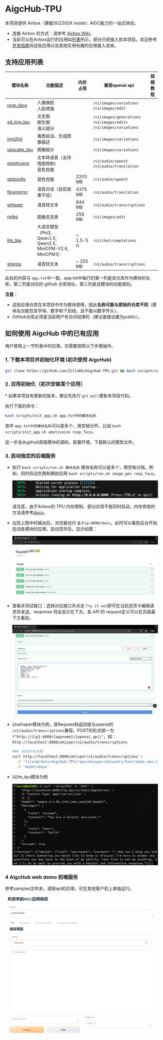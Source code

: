 # AigcHub-TPU

本项目提供 Airbox（算能SG2300X inside）AIGC能力的一站式体验。

- 连接 Airbox 的方式：请参考 [Airbox Wiki](https://gitee.com/zilla0717/AirboxWiki)。
- 当前可以在Airbox运行的应用如[列表](https://gitee.com/zilla0717/AirboxWiki/blob/master/README.md)所示，部分已经接入到本项目。欢迎参考[开发指南](docs/developer_tutorial.md)将这些应用以及其他实用有趣的应用接入进来。

## 支持应用列表

| 模块名称     | 功能描述                             | 内存占用 |   兼容openai api | 视频教程 |
| ------------ | ----------------------------------- | -------- | -------- | -------- |
| [roop_face](https://github.com/ZillaRU/roop_face.git)      | 人像换脸<br>人脸增强         |          | `/v1/images/variations`<br>`/v1/images/edit` |              |
| [sd_lcm_tpu](https://github.com/wlc952/SD-lcm-tpu.git)     | 文生图<br>图生图<br>语义超分  |          | `/v1/images/generations`<br>`/v1/images/edits`<br>`/v1/images/variations` |              |
| [img2txt](https://github.com/ZillaRU/ImageSpeaking.git)  | 看图说话、生成图像描述           |          | `/v1/images/variations` |              |
| [upscaler_tpu](https://github.com/ZillaRU/upscaler_tpu.git)   | 图像超分                   |          | `/v1/images/variations` |              |
| [emotivoice](https://github.com/ZillaRU/EmotiVoice-TPU.git) | 文本转语音（支持情感控制）<br>音色克隆  |           | `/v1/audio/speech`<br>`/v1/audio/translation` |              |
| [gptsovits](https://github.com/wlc952/GPT-SoVITS-TPU.git)  | 音色克隆                       | 2203 MB  | `/v1/audio/speech` |              |
| [flowmirror](https://github.com/wlc952/flow_mirror_tpu.git) | 语音对话（目前效果不佳）        | 4375 MB  | `/v1/audio/translation` |              |
| [whisper](https://github.com/wlc952/whisper-TPU.git)     | 语音转文本                        | 844 MB   | `/v1/audio/transcriptions` |              |
| [rmbg](https://github.com/wlc952/rmbg_tpu.git)        | 图像去背景                           | 256 MB   | `/v1/images/edit` |              |
| [llm_tpu](https://github.com/wlc952/llm_aigchub.git)     | 大语言模型（Phi3, Qwen1.5,<br>Qwen2.5, MiniCPM-V2.6, MiniCPM3）| ~ 1.5-5 G | `/v1/chat/completions` |              |
| [sherpa](https://github.com/wlc952/Kaldi-TPU.git)       | 语音转文本                          |  ~ 255 MB  | `/v1/audio/transcriptions` |              |

此处的内容与 `app.txt`中一致。app.txt中每行的第一列是该仓库作为模块的名称，第二列是对应的 github 仓库地址，第三列是该模块的功能类别。

**注意**：

- 这些应用仓库在本项目中作为模块使用，因此**名称可能与原始的仓库不同**（模块名仅能包含字母、数字和下划线，且不能以数字开头）。
- GitHub仓库必须是当前用户有访问权限的（建议直接设置为public）。

## 如何使用 AigcHub 中的已有应用

用户使用上一节列表中的应用，仅需要按照以下步骤操作。

### 1. 下载本项目并初始化环境 (初次使用 AigcHub)

```sh
git clone https://github.com/ZillaRU/AigcHub-TPU.git && bash scripts/init_env.sh
```

### 2. 应用初始化（初次安装某个应用）

\* 如果本项目有更新的版本，建议先执行 `git pull`更新本项目代码。

执行下面的命令：

```sh
bash scripts/init_app.sh app.txt中的模块名称
```

其中 `app.txt中的模块名称`可以是多个，用空格分开。比如 `bash scripts/init_app.sh emotivoice roop_face`。

这一步会从github获取模块的源码、配置环境、下载默认的模型文件。

### 3. 启动指定的后端服务

- 执行 `bash scripts/run.sh 模块名称`
  模块名称可以是多个，用空格分隔。例如，同时启动生图和换脸应用 `bash scripts/run.sh image_gen roop_face`。
  
  ![执行run.sh后，后台输出如下信息](docs/assets/readme_run.png)
  
  请注意，由于Airbox的 TPU 内存限制，部分应用不能同时启动，内存修改的方法请参考[docs](https://docs.radxa.com/sophon/airbox/local-ai-deploy/ai-tools/memory_allocate)。

- 出现上图中的输出后，浏览器访问 `盒子ip:8000/docs`，此时可以看到后台开始启动各模块的应用。启动完毕后，显示如图：
  
  ![启动完毕后 API doc](docs/assets/readme_load_done.png)
- 查看并测试接口：选择对应接口并点击 `Try it out`即可在当前选项卡编辑请求并发送，response 将会显示在下方。各 API 的 request定义可以在页面最下方看到。
  
  ![测试接口](docs/assets/readme_test_api.png)

- 以whisper模块为例，其Request和返回值与openai的 `/v1/audio/transcriptions`兼容。POST的形式统一为 `f"http://{ip}:8000/{appname}/{openai_api}"`，如：`http://localhost:8000/whisper/v1/audio/transcriptions`

  ```bash
  ### 测试命令示例
  curl http://localhost:8000/whisper/v1/audio/transcriptions \
    -F 'file=@/data/AigcHub-TPU/repo/whisper/datasets/test/demo.wav;type=audio/wav' \
    -F 'model=base'
  ```

- 以llm_tpu模块为例
  
  ![alt text](docs/assets/readme_chat.png)

### 4 AigcHub web demo 前端服务

参考samples文件夹，调用api的应用，可在其他客户机上单独运行。

![demo](docs/assets/image.png)
